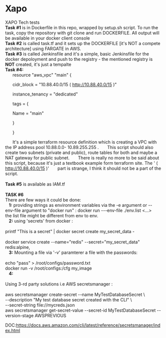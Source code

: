 # Xapo
XAPO Tech tests <br />
**Task #1** is in Dockerfile in this repo, wrapped by setup.sh script. To run the task, copy the repository with git clone and run DOCKERFILE. All output will be available in your docker client console <br /> 
**Task #2** is called task.tf and it sets up the DOCKERFILE [it's NOT a compete architecture] using FARGATE in AWS. <br />
**Task #3** is called Jenkinsfile and it's a simple, basic Jenkinsfile for the docker depoloyment and push to the registry - the mentioned registry is **NOT** created, it's just a tempalte<br />
**Task #4:**
<br />
&nbsp;&nbsp;&nbsp;&nbsp;&nbsp;&nbsp;resource "aws_vpc" "main" {

&nbsp;&nbsp;&nbsp;&nbsp;&nbsp;&nbsp;cidr_block = "10.88.40.0/15 ( http://10.88.40.0/15 )"

&nbsp;&nbsp;&nbsp;&nbsp;&nbsp;&nbsp;instance_tenancy = "dedicated"

&nbsp;&nbsp;&nbsp;&nbsp;&nbsp;&nbsp;tags = {

&nbsp;&nbsp;&nbsp;&nbsp;&nbsp;&nbsp;Name = "main"

&nbsp;&nbsp;&nbsp;&nbsp;&nbsp;&nbsp;}

&nbsp;&nbsp;&nbsp;&nbsp;&nbsp;&nbsp;}



&nbsp;&nbsp;&nbsp;&nbsp;&nbsp;&nbsp;It's a simple terraform resource definition which is creating a VPC with the IP address pool 10.88.0.0-	10.89.255.255 . 
&nbsp;&nbsp;&nbsp;&nbsp;&nbsp;&nbsp;This  script should also create two subnets (private and public), route tables  for both and maybe a NAT gateway for public subnet. 
&nbsp;&nbsp;&nbsp;&nbsp;&nbsp;&nbsp;There is really no more to be said about this script, because it's just a textbook example form terraform site. The ' ( http://10.88.40.0/15 )' &nbsp;&nbsp;&nbsp;&nbsp;&nbsp;&nbsp;part is strange, I think it should not be a part of the script. 
<br />
<br />
**Task #5** is available as IAM.tf
<br />
<br />
**TASK #6**
<br />
There are few ways it could be done: <br />
&nbsp;&nbsp; **1:**  providing strings as environment variables via the -e argument or --env-file argument  to "docker run" : docker run ---env-file ./env.list <...> <br />  the list file might be different from env to env.  <br />
&nbsp;&nbsp; **2:** using 'secrets' from docker : <br />
<br />
printf "This is a secret" | docker secret create my_secret_data - <br />
<br />
docker service  create --name="redis" --secret="my_secret_data" redis:alpine, <br />
&nbsp;&nbsp; **3:** Mounting a file via '-v' paramterer a file with the passwords:  <br />
<br />
echo "pass" > /root/configs/password.txt <br />
docker run -v /root/configs:/cfg  my_image  <br />
&nbsp;&nbsp; **4:** <br />
<br />
Using 3-rd party solutions i.e AWS secretsmanager : <br />
<br />
aws secretsmanager create-secret --name MyTestDatabaseSecret \ <br />
    --description "My test database secret created with the CLI" \ <br />
    --secret-string file://mycreds.json <br />
aws secretsmanager get-secret-value --secret-id MyTestDatabaseSecret --version-stage AWSPREVIOUS <br />

DOC:https://docs.aws.amazon.com/cli/latest/reference/secretsmanager/index.html <br />
